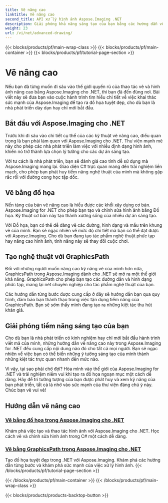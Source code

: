 ```yaml
---
title: Vẽ nâng cao
linktitle: Vẽ nâng cao
second_title: API xử lý hình ảnh Aspose.Imaging .NET
description: Giải phóng khả năng sáng tạo của bạn bằng các hướng dẫn vẽ nâng cao trong Aspose.Imaging cho .NET. Tìm hiểu cách tạo và chỉnh sửa hình ảnh dễ dàng bằng C#.
weight: 23
url: /vi/net/advanced-drawing/
---
```


{{< blocks/products/pf/main-wrap-class >}}
{{< blocks/products/pf/main-container >}}
{{< blocks/products/pf/tutorial-page-section >}}

# Vẽ nâng cao


Nếu bạn đã từng muốn đi sâu vào thế giới quyến rũ của thao tác vẽ và hình ảnh nâng cao bằng Aspose.Imaging cho .NET, thì bạn đã đến đúng nơi. Bài viết này sẽ đưa bạn vào cuộc hành trình tìm hiểu chi tiết về việc khai thác sức mạnh của Aspose.Imaging để tạo ra đồ họa tuyệt đẹp, cho dù bạn là nhà phát triển dày dạn hay chỉ mới bắt đầu.

## Bắt đầu với Aspose.Imaging cho .NET

Trước khi đi sâu vào chi tiết cụ thể của các kỹ thuật vẽ nâng cao, điều quan trọng là bạn phải làm quen với Aspose.Imaging cho .NET. Thư viện mạnh mẽ này cho phép các nhà phát triển làm việc với nhiều định dạng hình ảnh, khiến nó trở thành lựa chọn lý tưởng cho các dự án sáng tạo.

Với tư cách là nhà phát triển, bạn sẽ đánh giá cao tính dễ sử dụng mà Aspose.Imaging mang lại. Giao diện C# trực quan mang đến trải nghiệm liền mạch, cho phép bạn phát huy tiềm năng nghệ thuật của mình mà không gặp rắc rối với đường cong học tập dốc.

## Vẽ bằng đồ họa

Nền tảng của bản vẽ nâng cao là hiểu được các khối xây dựng cơ bản. Aspose.Imaging for .NET cho phép bạn tạo và chỉnh sửa hình ảnh bằng Đồ họa. Kỹ thuật cơ bản này tạo thành xương sống của nhiều dự án sáng tạo. 

Với Đồ họa, bạn có thể dễ dàng vẽ các đường, hình dạng và mẫu trên khung vẽ của mình. Bạn sẽ ngạc nhiên về mức độ chi tiết mà bạn có thể đạt được với Aspose.Imaging. Cho dù bạn đang tạo tác phẩm nghệ thuật phức tạp hay nâng cao hình ảnh, tính năng này sẽ thay đổi cuộc chơi.

## Tạo nghệ thuật với GraphicsPath

Đối với những người muốn nâng cao kỹ năng vẽ của mình hơn nữa, GraphicsPath trong Aspose.Imaging dành cho .NET sẽ mở ra một thế giới khả năng. GraphicsPath cho phép bạn tạo các đường dẫn và hình dạng phức tạp, mang lại nét chuyên nghiệp cho tác phẩm nghệ thuật của bạn.

Các hướng dẫn từng bước được cung cấp ở đây sẽ hướng dẫn bạn qua quy trình, đảm bảo bạn thành thạo trong việc tận dụng tiềm năng của GraphicsPath. Bạn sẽ sớm thấy mình đang tạo ra những kiệt tác thu hút khán giả.

## Giải phóng tiềm năng sáng tạo của bạn

Cho dù bạn là nhà phát triển có kinh nghiệm hay chỉ mới bắt đầu hành trình viết mã của mình, những hướng dẫn vẽ nâng cao này trong Aspose.Imaging for .NET đều cung cấp nội dung nào đó cho tất cả mọi người. Bạn sẽ ngạc nhiên về việc bạn có thể biến những ý tưởng sáng tạo của mình thành những kiệt tác trực quan nhanh đến mức nào.

Vì vậy, tại sao phải chờ đợi? Hòa mình vào thế giới của Aspose.Imaging for .NET và trải nghiệm niềm vui khi tạo ra đồ họa ngoạn mục một cách dễ dàng. Hãy để trí tưởng tượng của bạn được phát huy và xem kỹ năng của bạn phát triển, tất cả là nhờ vào sức mạnh của thư viện đáng chú ý này. Chúc bạn vẽ vui vẻ!
## Hướng dẫn vẽ nâng cao
### [Vẽ bằng đồ họa trong Aspose.Imaging cho .NET](./draw-using-graphics/)
Khám phá việc tạo và thao tác hình ảnh với Aspose.Imaging cho .NET. Học cách vẽ và chỉnh sửa hình ảnh trong C# một cách dễ dàng.
### [Vẽ bằng GraphicsPath trong Aspose.Imaging cho .NET](./draw-using-graphicspath/)
Tạo đồ họa tuyệt đẹp trong .NET với Aspose.Imaging. Khám phá các hướng dẫn từng bước và khám phá sức mạnh của việc xử lý hình ảnh.
{{< /blocks/products/pf/tutorial-page-section >}}

{{< /blocks/products/pf/main-container >}}
{{< /blocks/products/pf/main-wrap-class >}}

{{< blocks/products/products-backtop-button >}}
